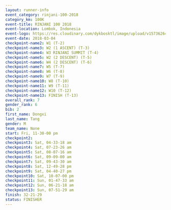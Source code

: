 ```yaml
---
layout: runner-info 
event_category: rinjani-100-2018 
category_km: 100K 
event-title: RINJANI 100 2018 
event-location: Lombok, Indonesia 
event-logo: https://res.cloudinary.com/dykbosktl/image/upload/v1573626435/Logo/Rinjani_eoufbh.png 
event-date: 2018-03-04 
checkpoint-name2: W1 (T-2) 
checkpoint-name3: W2 (1 ASCENT) (T-3) 
checkpoint-name4: W3 RINJANI SUMMIT (T-4) 
checkpoint-name5: W2 (2 DESCENT) (T-5) 
checkpoint-name6: W4 (2 DESCENT) (T-6) 
checkpoint-name7: W5 (T-7) 
checkpoint-name8: W6 (T-8) 
checkpoint-name9: W7 (T-9) 
checkpoint-name10: W8 (T-10) 
checkpoint-name11: W9 (T-11) 
checkpoint-name12: W10 (T-12) 
checkpoint-name13: FINISH (T-13) 
overall_rank: 7
gender_rank: 6
bib: 2
first_name: Dongxi
last_name: Tang
gender: M
team_name: None
start: Fri, 11-30-00 pm
checkpoint2: 
checkpoint3: Sat, 04-33-18 am
checkpoint4: Sat, 07-23-26 am
checkpoint5: Sat, 08-07-16 am
checkpoint6: Sat, 09-09-00 am
checkpoint7: Sat, 09-43-30 am
checkpoint8: Sat, 12-49-28 pm
checkpoint9: Sat, 04-40-27 pm
checkpoint10: Sat, 10-07-00 pm
checkpoint11: Sun, 01-47-33 am
checkpoint12: Sun, 06-21-18 am
checkpoint13: Sun, 07-51-29 am
finish: 32-21-29
status: FINISHER
---
```

